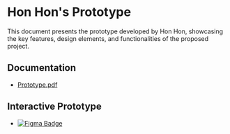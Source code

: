 
# Hon Hon's Prototype
This document presents the prototype developed by Hon Hon, showcasing the key features, design elements, and functionalities of the proposed project.

## Documentation
* [Prototype.pdf](https://github.com/Lagedane/ReactNativeFinalProject/blob/main/Documents/Phase%202/Prototype.pdf)
## Interactive Prototype
* <a href="https://shorturl.at/BYV6d">
    <img src="https://img.shields.io/badge/Figma-F24E1E?style=for-the-badge&logo=figma&logoColor=white" alt="Figma Badge"/>
